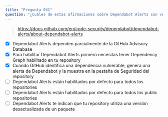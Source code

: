 ```yaml
---
title: "Pregunta 031"
question: "¿Cuáles de estas afirmaciones sobre Dependabot Alerts son verdaderas? (Elige tres.)"
---
```



> https://docs.github.com/en/code-security/dependabot/dependabot-alerts/about-dependabot-alerts
- [x] Dependabot Alerts dependen parcialmente de la GitHub Advisory Database
- [x] Para habilitar Dependabot Alerts primero necesitas tener Dependency Graph habilitado en tu repository
- [x] Cuando GitHub identifica una dependencia vulnerable, genera una alerta de Dependabot y la muestra en la pestaña de Seguridad del repository
- [ ] Dependabot Alerts están habilitados por defecto para todos los repositories
- [ ] Dependabot Alerts están habilitados por defecto para todos los public repositories
- [ ] Dependabot Alerts te indican que tu repository utiliza una versión desactualizada de un paquete
